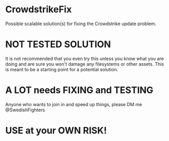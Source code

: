 # CrowdstrikeFix
Possible scalable solution(s) for fixing the Crowdstrike update problem.

# NOT TESTED SOLUTION
It is not recommended that you even try this unless you know what you are doing
and are sure you won't damage any filesystems or other assets. This is meant
to be a starting point for a potential solution.

# A LOT needs FIXING and TESTING
Anyone who wants to join in and speed up things, please DM me @SwedishFighters

# USE at your OWN RISK!
